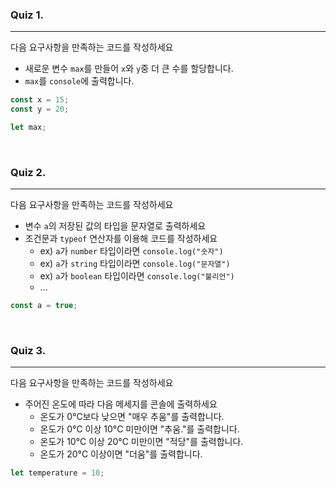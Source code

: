 ### Quiz 1.

---

다음 요구사항을 만족하는 코드를 작성하세요

- 새로운 변수 `max`를 만들어 `x`와 `y`중 더 큰 수를 할당합니다.
- `max`를 `console`에 출력합니다.

```javascript
const x = 15;
const y = 20;

let max;
```

<br>

### Quiz 2.

---

다음 요구사항을 만족하는 코드를 작성하세요

- 변수 `a`의 저장된 값의 타입을 문자열로 출력하세요
- 조건문과 `typeof` 연산자를 이용해 코드를 작성하세요
  - ex) `a`가 `number` 타입이라면 `console.log("숫자")`
  - ex) `a`가 `string` 타입이라면 `console.log("문자열")`
  - ex) `a`가 `boolean` 타입이라면 `console.log("불리언")`
  - ...

```javascript
const a = true;
```

<br>

### Quiz 3.

---

다음 요구사항을 만족하는 코드를 작성하세요

- 주어진 온도에 따라 다음 메세지를 콘솔에 출력하세요
  - 온도가 0°C보다 낮으면 "매우 추움"를 출력합니다.
  - 온도가 0°C 이상 10°C 미만이면 "추움."를 출력합니다.
  - 온도가 10°C 이상 20°C 미만이면 "적당"를 출력합니다.
  - 온도가 20°C 이상이면 "더움"를 출력합니다.

```javascript
let temperature = 10;
```

